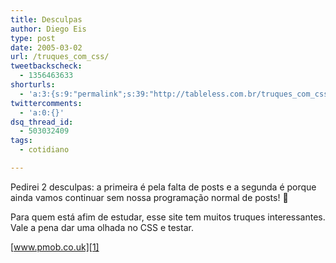 ```yaml
---
title: Desculpas
author: Diego Eis
type: post
date: 2005-03-02
url: /truques_com_css/
tweetbackscheck:
  - 1356463633
shorturls:
  - 'a:3:{s:9:"permalink";s:39:"http://tableless.com.br/truques_com_css";s:7:"tinyurl";s:26:"http://tinyurl.com/428ecod";s:4:"isgd";s:19:"http://is.gd/KGDSKf";}'
twittercomments:
  - 'a:0:{}'
dsq_thread_id:
  - 503032409
tags:
  - cotidiano

---
```

Pedirei 2 desculpas: a primeira é pela falta de posts e a segunda é porque ainda vamos continuar sem nossa programação normal de posts! 🙁 

Para quem está afim de estudar, esse site tem muitos truques interessantes. Vale a pena dar uma olhada no CSS e testar.
                  
[www.pmob.co.uk][1]

 [1]: http://pmob.co.uk/